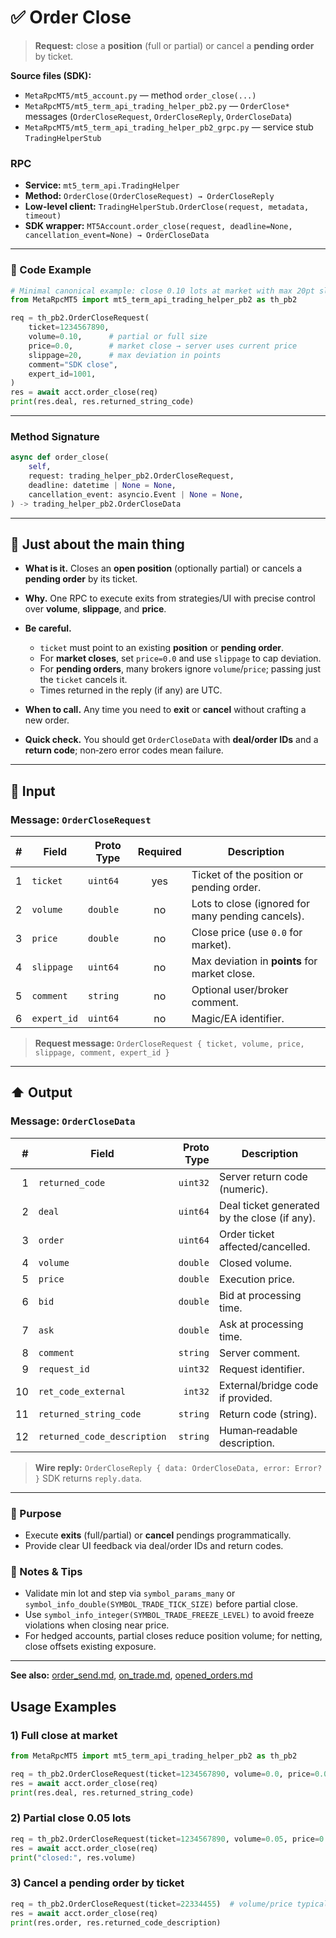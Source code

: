 # ✅ Order Close

> **Request:** close a **position** (full or partial) or cancel a **pending order** by ticket.

**Source files (SDK):**

* `MetaRpcMT5/mt5_account.py` — method `order_close(...)`
* `MetaRpcMT5/mt5_term_api_trading_helper_pb2.py` — `OrderClose*` messages (`OrderCloseRequest`, `OrderCloseReply`, `OrderCloseData`)
* `MetaRpcMT5/mt5_term_api_trading_helper_pb2_grpc.py` — service stub `TradingHelperStub`

### RPC

* **Service:** `mt5_term_api.TradingHelper`
* **Method:** `OrderClose(OrderCloseRequest) → OrderCloseReply`
* **Low-level client:** `TradingHelperStub.OrderClose(request, metadata, timeout)`
* **SDK wrapper:** `MT5Account.order_close(request, deadline=None, cancellation_event=None) → OrderCloseData`

---

### 🔗 Code Example

```python
# Minimal canonical example: close 0.10 lots at market with max 20pt slippage
from MetaRpcMT5 import mt5_term_api_trading_helper_pb2 as th_pb2

req = th_pb2.OrderCloseRequest(
    ticket=1234567890,
    volume=0.10,      # partial or full size
    price=0.0,        # market close → server uses current price
    slippage=20,      # max deviation in points
    comment="SDK close",
    expert_id=1001,
)
res = await acct.order_close(req)
print(res.deal, res.returned_string_code)
```

---

### Method Signature

```python
async def order_close(
    self,
    request: trading_helper_pb2.OrderCloseRequest,
    deadline: datetime | None = None,
    cancellation_event: asyncio.Event | None = None,
) -> trading_helper_pb2.OrderCloseData
```

---

## 💬 Just about the main thing

* **What is it.** Closes an **open position** (optionally partial) or cancels a **pending order** by its ticket.
* **Why.** One RPC to execute exits from strategies/UI with precise control over **volume**, **slippage**, and **price**.
* **Be careful.**

  * `ticket` must point to an existing **position** or **pending order**.
  * For **market closes**, set `price=0.0` and use `slippage` to cap deviation.
  * For **pending orders**, many brokers ignore `volume`/`price`; passing just the `ticket` cancels it.
  * Times returned in the reply (if any) are UTC.
* **When to call.** Any time you need to **exit** or **cancel** without crafting a new order.
* **Quick check.** You should get `OrderCloseData` with **deal/order IDs** and a **return code**; non‑zero error codes mean failure.

---

## 🔽 Input

### Message: `OrderCloseRequest`

|  # | Field       | Proto Type | Required | Description                                       |
| -: | ----------- | ---------- | :------: | ------------------------------------------------- |
|  1 | `ticket`    | `uint64`   |    yes   | Ticket of the position or pending order.          |
|  2 | `volume`    | `double`   |    no    | Lots to close (ignored for many pending cancels). |
|  3 | `price`     | `double`   |    no    | Close price (use `0.0` for market).               |
|  4 | `slippage`  | `uint64`   |    no    | Max deviation in **points** for market close.     |
|  5 | `comment`   | `string`   |    no    | Optional user/broker comment.                     |
|  6 | `expert_id` | `uint64`   |    no    | Magic/EA identifier.                              |

> **Request message:** `OrderCloseRequest { ticket, volume, price, slippage, comment, expert_id }`

---

## ⬆️ Output

### Message: `OrderCloseData`

|  # | Field                       | Proto Type | Description                                  |
| -: | --------------------------- | ---------: | -------------------------------------------- |
|  1 | `returned_code`             |   `uint32` | Server return code (numeric).                |
|  2 | `deal`                      |   `uint64` | Deal ticket generated by the close (if any). |
|  3 | `order`                     |   `uint64` | Order ticket affected/cancelled.             |
|  4 | `volume`                    |   `double` | Closed volume.                               |
|  5 | `price`                     |   `double` | Execution price.                             |
|  6 | `bid`                       |   `double` | Bid at processing time.                      |
|  7 | `ask`                       |   `double` | Ask at processing time.                      |
|  8 | `comment`                   |   `string` | Server comment.                              |
|  9 | `request_id`                |   `uint32` | Request identifier.                          |
| 10 | `ret_code_external`         |    `int32` | External/bridge code if provided.            |
| 11 | `returned_string_code`      |   `string` | Return code (string).                        |
| 12 | `returned_code_description` |   `string` | Human‑readable description.                  |

> **Wire reply:** `OrderCloseReply { data: OrderCloseData, error: Error? }`
> SDK returns `reply.data`.

---

### 🎯 Purpose

* Execute **exits** (full/partial) or **cancel** pendings programmatically.
* Provide clear UI feedback via deal/order IDs and return codes.

### 🧩 Notes & Tips

* Validate min lot and step via `symbol_params_many` or `symbol_info_double(SYMBOL_TRADE_TICK_SIZE)` before partial close.
* Use `symbol_info_integer(SYMBOL_TRADE_FREEZE_LEVEL)` to avoid freeze violations when closing near price.
* For hedged accounts, partial closes reduce position volume; for netting, close offsets existing exposure.

---

**See also:** [order\_send.md](./order_send.md), [on\_trade.md](../Subscriptions_Streaming/on_trade.md), [opened\_orders.md](../Orders_Positions_History/opened_orders.md)

## Usage Examples

### 1) Full close at market

```python
from MetaRpcMT5 import mt5_term_api_trading_helper_pb2 as th_pb2

req = th_pb2.OrderCloseRequest(ticket=1234567890, volume=0.0, price=0.0, slippage=20)
res = await acct.order_close(req)
print(res.deal, res.returned_string_code)
```

### 2) Partial close 0.05 lots

```python
req = th_pb2.OrderCloseRequest(ticket=1234567890, volume=0.05, price=0.0, slippage=15)
res = await acct.order_close(req)
print("closed:", res.volume)
```

### 3) Cancel a pending order by ticket

```python
req = th_pb2.OrderCloseRequest(ticket=22334455)  # volume/price typically ignored
res = await acct.order_close(req)
print(res.order, res.returned_code_description)
```
